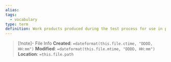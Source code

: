 ```yaml
---
alias: 
tags:
  - vocabulary
type: term
definition: Work products produced during the test process for use in planning, designing, executing, evaluating and reporting on testing.
---
```

> [!note]- File Info
> **Created**:  `=dateformat(this.file.ctime, "DDDD, HH:mm")`
> **Modified**: `=dateformat(this.file.mtime, "DDDD, HH:mm")` 
> **Location**: `=this.file.path`